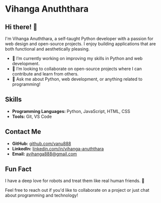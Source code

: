 # Vihanga Anuththara

## Hi there! 👋
I'm Vihanga Anuththara, a self-taught Python developer with a passion for web design and open-source projects. I enjoy building applications that are both functional and aesthetically pleasing.

- 🔭 I’m currently working on improving my skills in Python and web development.
- 🗿 I’m looking to collaborate on open-source projects where I can contribute and learn from others.
- 💬 Ask me about Python, web development, or anything related to programming!

## Skills
- **Programming Languages:** Python, JavaScript, HTML, CSS
- **Tools:** Git, VS Code

## Contact Me
- **GitHub:** [github.com/vanu888](https://github.com/vanu888)
- **LinkedIn:** [linkedin.com/in/vihanga-anuththara](https://www.linkedin.com/in/vihanga-anuththara/)
- **Email:** avihanga888@gmail.com

## Fun Fact
I have a deep love for robots and treat them like real human friends. 🤖

Feel free to reach out if you'd like to collaborate on a project or just chat about programming and technology!
<!---
vanu888/vanu888 is a ✨ special ✨ repository because its `README.md` (this file) appears on your GitHub profile.
You can click the Preview link to take a look at your changes.
--->
